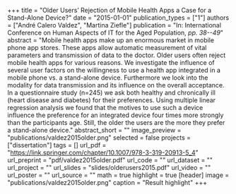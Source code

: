 +++
title = "Older Users’ Rejection of Mobile Health Apps a Case for a Stand-Alone Device?"
date = "2015-01-01"
publication_types = ["1"]
authors = ["André Calero Valdez", "Martina Ziefle"]
publication = "In: International Conference on Human Aspects of IT for the Aged Population, _pp. 38--49_"
abstract = "Mobile health apps make up an enormous market in mobile phone app stores. These apps allow automatic measurement of vital parameters and transmission of data to the doctor. Older users often reject mobile health apps for various reasons. We investigate the influence of several user factors on the willingness to use a health app integrated in a mobile phone vs. a stand-alone device. Furthermore we look into the modality for data transmission and its influence on the overall acceptance. In a questionnaire study (n=245) we ask both healthy and chronically ill (heart disease and diabetes) for their preferences. Using multiple linear regression analysis we found that the motives to use such a device influence the preference for an integrated device four times more strongly than the participants age. Still, the older the users are the more they prefer a stand-alone device."
abstract_short = ""
image_preview = "publications/valdez2015older.png"
selected = false
projects = ["dissertation"]
tags = []
url_pdf = "https://link.springer.com/chapter/10.1007/978-3-319-20913-5_4"
url_preprint = "pdf/valdez2015older.pdf"
url_code = ""
url_dataset = ""
url_project = ""
url_slides = "slides/olderusers2015.pdf"
url_video = ""
url_poster = ""
url_source = ""
math = true
highlight = true
[header]
image = "publications/valdez2015older.png"
caption = "Result highlight"
+++
